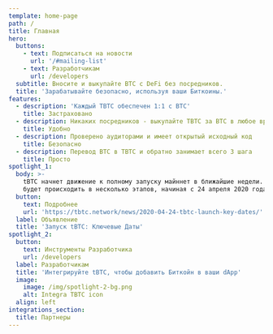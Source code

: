 ```yaml
---
template: home-page
path: /
title: Главная
hero:
  buttons:
    - text: Подписаться на новости
      url: '/#mailing-list'
    - text: Разработчикам
      url: /developers
  subtitle: Вносите и выкупайте BTC с DeFi без посредников.
  title: 'Зарабатывайте безопасно, используя ваши Биткоины.'
features:
  - description: 'Каждый TBTC обеспечен 1:1 с BTC'
    title: Застраховано
  - description: Никаких посредников - выкупайте TBTC за BTC в любое время
    title: Удобно
  - description: Проверено аудиторами и имеет открытый исходный код
    title: Безопасно
  - description: Перевод BTC в TBTC и обратно занимает всего 3 шага
    title: Просто
spotlight_1:
  body: >-
    tBTC начнет движение к полному запуску майннет в ближайшие недели. Запуск
    будет происходить в несколько этапов, начиная с 24 апреля 2020 года.
  button:
    text: Подробнее
    url: 'https://tbtc.network/news/2020-04-24-tbtc-launch-key-dates/'
  label: Объявление
  title: 'Запуск tBTC: Ключевые Даты'
spotlight_2:
  button:
    text: Инструменты Разработчика
    url: /developers
  label: Разработчикам
  title: 'Интегрируйте tBTC, чтобы добавить Биткойн в ваши dApp'
  image:
    image: /img/spotlight-2-bg.png
    alt: Integra TBTC icon
  align: left
integrations_section:
  title: Партнеры
---
```


